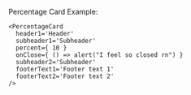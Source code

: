 Percentage Card Example:

    <PercentageCard
      header1='Header'
      subheader1='Subheader'
      percent={ 10 }
      onClose={ () => alert("I feel so closed rn") }
      subheader2='Subheader'
      footerText1='Footer text 1'
      footerText2='Footer text 2'
    />

